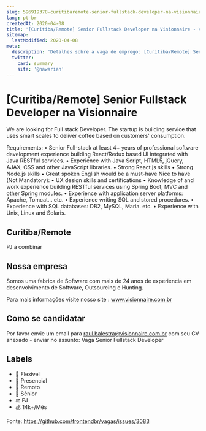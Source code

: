 ```yaml
---
slug: 596919378-curitibaremote-senior-fullstack-developer-na-visionnaire
lang: pt-br
createdAt: 2020-04-08
title: '[Curitiba/Remote] Senior Fullstack Developer na Visionnaire - Vaga de Emprego'
sitemap:
  lastModified: 2020-04-08
meta:
  description: 'Detalhes sobre a vaga de emprego: [Curitiba/Remote] Senior Fullstack Developer na Visionnaire'
  twitter:
    card: summary
    site: '@nawarian'
---
```


# [Curitiba/Remote] Senior Fullstack Developer na Visionnaire

We are looking for Full stack Developer. The startup is building service that uses smart scales to deliver coffee based on customers' consumption.

Requirements:
•	Senior Full-stack at least 4+ years of professional software development experience building React/Redux based UI integrated with Java RESTful services.
•	Experience with Java Script, HTML5, jQuery, AJAX, CSS and other JavaScript libraries.
•	Strong React.js skills
•	Strong Node.js skills
•	Great spoken English would be a must-have
Nice to have (Not Mandatory): 
•	UX design skills and certifications
•	Knowledge of and work experience building RESTful services using Spring Boot, MVC and other Spring modules.
•	Experience with application server platforms: Apache, Tomcat... etc.
•	Experience writing SQL and stored procedures.
•	Experience with SQL databases: DB2, MySQL, Maria. etc.
•	Experience with Unix, Linux and Solaris.

## Curitiba/Remote
PJ a combinar

## Nossa empresa

Somos uma fabrica de Software com mais de 24 anos de experiencia em desenvolvimento de Software, Outsourcing e Hunting.

Para mais informações visite nosso site : www.visionnaire.com.br


## Como se candidatar

Por favor envie um email para raul.balestra@visionnaire.com.br com seu CV anexado - enviar no assunto: Vaga Senior Fullstack Developer

## Labels

- 🏢 Flexível
- 🏢 Presencial
- 🏢 Remoto
- 👴 Sênior
- ⚖️ PJ
- 💰 14k+/Mês


Fonte: https://github.com/frontendbr/vagas/issues/3083